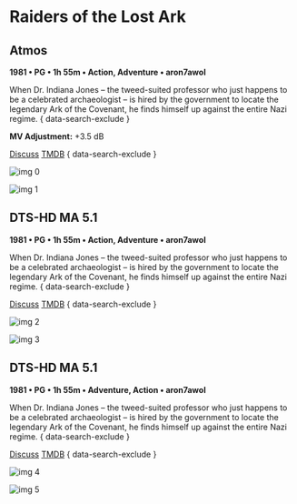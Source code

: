 # Raiders of the Lost Ark

## Atmos

**1981 • PG • 1h 55m • Action, Adventure • aron7awol**

When Dr. Indiana Jones – the tweed-suited professor who just happens to be a celebrated archaeologist – is hired by the government to locate the legendary Ark of the Covenant, he finds himself up against the entire Nazi regime.
{ data-search-exclude }

**MV Adjustment:** +3.5 dB

[Discuss](https://www.avsforum.com/goto/post?id=57014778)  [TMDB](85)
{ data-search-exclude }

![img 0](https://i.imgur.com/KqW0iic.jpg)

![img 1](https://i.imgur.com/QaBtc37.png)

## DTS-HD MA 5.1

**1981 • PG • 1h 55m • Action, Adventure • aron7awol**

When Dr. Indiana Jones – the tweed-suited professor who just happens to be a celebrated archaeologist – is hired by the government to locate the legendary Ark of the Covenant, he finds himself up against the entire Nazi regime.
{ data-search-exclude }

[Discuss](https://www.avsforum.com/threads/bass-eq-for-filtered-movies.2995212/post-57014778)  [TMDB](85)
{ data-search-exclude }

![img 2](https://i.imgur.com/3ncwmw2.jpg)

![img 3](https://i.imgur.com/OTRA6Eg.jpg)

## DTS-HD MA 5.1

**1981 • PG • 1h 55m • Adventure, Action • aron7awol**

When Dr. Indiana Jones – the tweed-suited professor who just happens to be a celebrated archaeologist – is hired by the government to locate the legendary Ark of the Covenant, he finds himself up against the entire Nazi regime.
{ data-search-exclude }

[Discuss](https://www.avsforum.com/goto/post?id=57014778)  [TMDB](85)
{ data-search-exclude }

![img 4](https://i.imgur.com/3ncwmw2.jpg)

![img 5](https://i.imgur.com/OTRA6Eg.jpg)

